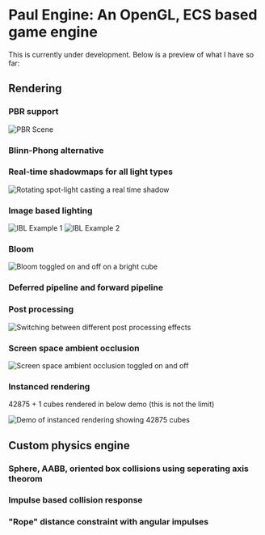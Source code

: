 # Paul Engine: An OpenGL, ECS based game engine

This is currently under development. Below is a preview of what I have so far:

## Rendering

### PBR support
![PBR Scene](https://media.giphy.com/media/v1.Y2lkPTc5MGI3NjExaTV2bHkzMHFwbGpoeGs2ejB4dDkwM29kZm1sdGE3bDBiZ3I0aDU4ayZlcD12MV9pbnRlcm5hbF9naWZfYnlfaWQmY3Q9Zw/DNVxDoEwAY71s4gaTj/giphy.gif)

### Blinn-Phong alternative

### Real-time shadowmaps for all light types
![Rotating spot-light casting a real time shadow](https://media.giphy.com/media/ZNy4YuOfJmDpjSvlys/giphy.gif)

### Image based lighting
![IBL Example 1](https://media.giphy.com/media/CTt6aJbcVOLRFhYJOJ/giphy.gif)
![IBL Example 2](https://media.giphy.com/media/3VV7CBy65UmpP9WGtU/giphy.gif)

### Bloom
![Bloom toggled on and off on a bright cube](https://media.giphy.com/media/0a4tMIFENGIDgynLXy/giphy.gif)

### Deferred pipeline and forward pipeline

### Post processing
![Switching between different post processing effects](https://media.giphy.com/media/Q8PZCWFIm7HTRP4D8M/giphy.gif)

### Screen space ambient occlusion
![Screen space ambient occlusion toggled on and off](https://media.giphy.com/media/SKJe2XhUz45zcfy7X0/giphy.gif)

### Instanced rendering
42875 + 1 cubes rendered in below demo (this is not the limit)

![Demo of instanced rendering showing 42875 cubes](https://media.giphy.com/media/nUt6hcCJYYGLDPbiOu/giphy.gif)

## Custom physics engine

### Sphere, AABB, oriented box collisions using seperating axis theorom

### Impulse based collision response

### "Rope" distance constraint with angular impulses
